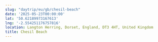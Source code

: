 ```yaml
---
slug: "daytrip/eu/gb/chesil-beach"
date: '2025-05-23T00:00:00'
lat: '50.62189973167613'
lng: '-2.554251176757816'
location: Langton Herring, Dorset, England, DT3 4HT, United Kingdom
title: Chesil Beach
---
```



